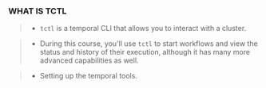 ### WHAT IS TCTL
> - `tctl` is a temporal CLI that allows you to interact with a cluster.

> - During this course, you'll use `tctl` to start workflows and view
    the status and history of their execution, although it has many
    more advanced capabilities as well.

> - Setting up the temporal tools.

